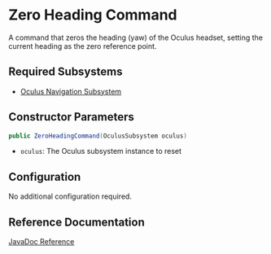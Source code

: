 # Zero Heading Command

A command that zeros the heading (yaw) of the Oculus headset, setting the current heading as the zero reference point.

## Required Subsystems
- [Oculus Navigation Subsystem](/5152_Template/library/subsystems/vision/questnav)

## Constructor Parameters
```java
public ZeroHeadingCommand(OculusSubsystem oculus)
```
- `oculus`: The Oculus subsystem instance to reset

## Configuration
No additional configuration required.

## Reference Documentation

[JavaDoc Reference](/5152_Template/javadoc/frc/alotobots/library/subsystems/vision/questnav/commands/ZeroHeadingCommand.html)